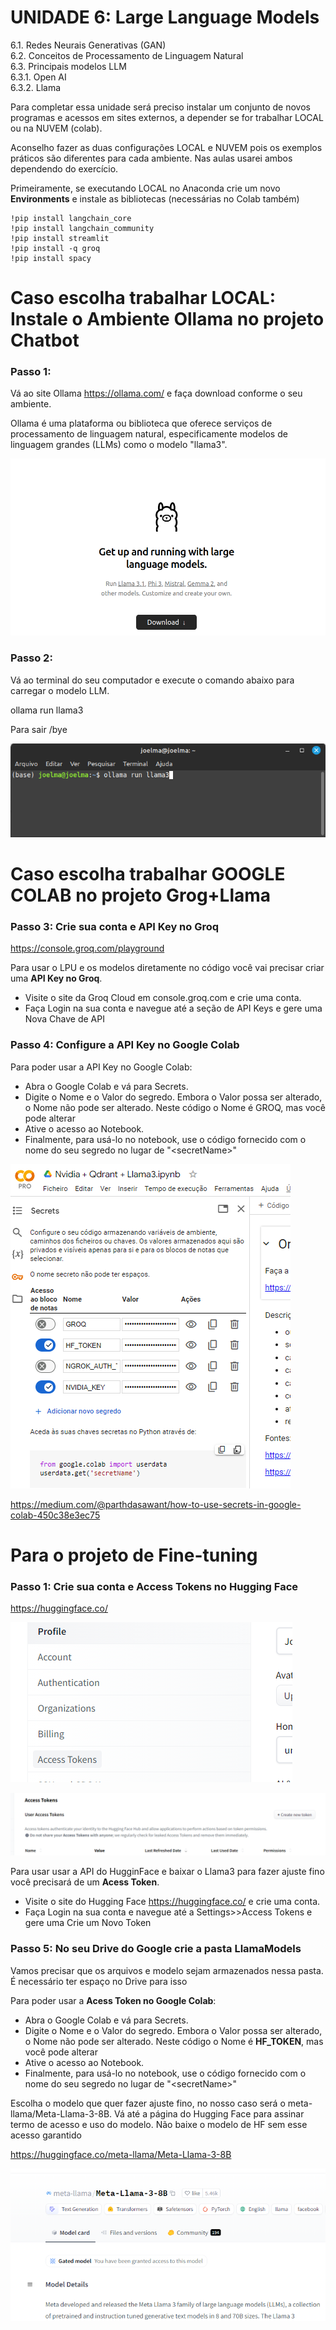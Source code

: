 # **UNIDADE 6: Large Language Models**

6.1. Redes Neurais Generativas (GAN)  
6.2. Conceitos de Processamento de Linguagem Natural  
6.3. Principais modelos LLM  
  6.3.1. Open AI  
  6.3.2. Llama  

Para completar essa unidade será preciso instalar um conjunto de novos programas e acessos em sites externos, a depender se for trabalhar LOCAL ou na NUVEM (colab). 

Aconselho fazer as duas configurações LOCAL e NUVEM pois os exemplos práticos são diferentes para cada ambiente. Nas aulas usarei ambos dependendo do exercício.

Primeiramente, se executando LOCAL no Anaconda crie um novo **Environments**  e instale as bibliotecas (necessárias no Colab também)

```
!pip install langchain_core
!pip install langchain_community
!pip install streamlit
!pip install -q groq
!pip install spacy
```

# Caso escolha trabalhar LOCAL: Instale o Ambiente Ollama no projeto Chatbot
  
### Passo 1:

Vá ao site Ollama https://ollama.com/ e faça download conforme o seu ambiente.

Ollama é uma plataforma ou biblioteca que oferece serviços de processamento de linguagem natural, especificamente modelos de linguagem grandes (LLMs) como o modelo "llama3". 

![](../images/ollama.png)

### Passo 2:

Vá ao terminal do seu computador e execute o comando abaixo para carregar o modelo LLM.

ollama run llama3

Para sair /bye

![](../images/ollama2.png)

# Caso escolha trabalhar GOOGLE COLAB no projeto Grog+Llama


### Passo 3: Crie sua conta e API Key no Groq

https://console.groq.com/playground

Para usar o LPU e os modelos diretamente no código você vai precisar criar uma **API Key no Groq**.

*   Visite o site da Groq Cloud em console.groq.com e crie uma conta.
*   Faça Login na sua conta e navegue até a seção de API Keys e gere uma Nova Chave de API

### Passo 4: Configure a API Key no Google Colab

Para poder usar a API Key no Google Colab:

*   Abra o Google Colab e vá para Secrets.
*   Digite o Nome e o Valor do segredo. Embora o Valor possa ser alterado, o Nome não pode ser alterado. Neste código o Nome é GROQ, mas você pode alterar
*   Ative o acesso ao Notebook.
*   Finalmente, para usá-lo no notebook, use o código fornecido com o nome do seu segredo no lugar de "\<secretName\>"

  ![](../images/secret.png)
  
https://medium.com/@parthdasawant/how-to-use-secrets-in-google-colab-450c38e3ec75

# Para o projeto de Fine-tuning

### Passo 1: Crie sua conta e Access Tokens no Hugging Face 

https://huggingface.co/

![](../images/HF.png)

![](../images/HF2.png)

Para usar usar a API do HugginFace e baixar o Llama3 para fazer ajuste fino você precisará de um **Acess Token**.

*   Visite o site do Hugging Face https://huggingface.co/ e crie uma conta.
*   Faça Login na sua conta e navegue até a Settings>>Access Tokens e gere uma Crie um Novo Token
### Passo 5: No seu Drive do Google crie a pasta LlamaModels

Vamos precisar que os arquivos e modelo sejam armazenados nessa pasta. É necessário ter espaço no Drive para isso

Para poder usar a **Acess Token no Google Colab**:

*   Abra o Google Colab e vá para Secrets.
*   Digite o Nome e o Valor do segredo. Embora o Valor possa ser alterado, o Nome não pode ser alterado. Neste código o Nome é **HF_TOKEN**, mas você pode alterar
*   Ative o acesso ao Notebook.
*   Finalmente, para usá-lo no notebook, use o código fornecido com o nome do seu segredo no lugar de "\<secretName\>"

Escolha o modelo que quer fazer ajuste fino, no nosso caso será o meta-llama/Meta-Llama-3-8B. Vá até a página do Hugging Face para assinar termo de acesso e uso do modelo. Não baixe o modelo de HF sem esse acesso garantido

https://huggingface.co/meta-llama/Meta-Llama-3-8B

  ![](../images/HF3.png)
  
